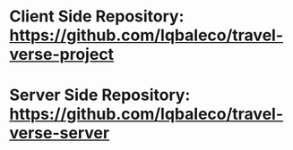 # Client Side Repository: https://github.com/Iqbaleco/travel-verse-project
# Server Side Repository: https://github.com/Iqbaleco/travel-verse-server
